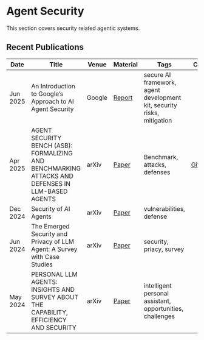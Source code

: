 # Agent Security
This section covers security related agentic systems.

## Recent Publications
| Date | Title | Venue | Material | Tags | Code | Summary |
|---|---|---|---|---|---|---|
| Jun 2025 | An Introduction to Google’s Approach to AI Agent Security | Google | [Report](https://storage.googleapis.com/gweb-research2023-media/pubtools/1018686.pdf) | secure AI framework, agent development kit, security risks, mitigation | | |
| Apr 2025 | AGENT SECURITY BENCH (ASB): FORMALIZING AND BENCHMARKING ATTACKS AND DEFENSES IN LLM-BASED AGENTS | arXiv | [Paper](https://arxiv.org/pdf/2410.02644?) | Benchmark, attacks, defenses | [GitHub](https://github.com/agiresearch/ASB) | |
| Dec 2024| Security of AI Agents | arXiv | [Paper](https://arxiv.org/pdf/2406.08689v2) | vulnerabilities, defense | | |
| Jun 2024 | The Emerged Security and Privacy of LLM Agent: A Survey with Case Studies | arXiv | [Paper](https://arxiv.org/pdf/2407.19354) | security, priacy, survey | | |
| May 2024 | PERSONAL LLM AGENTS: INSIGHTS AND SURVEY ABOUT THE CAPABILITY, EFFICIENCY AND SECURITY  | arXiv | [Paper](https://arxiv.org/pdf/2401.05459) | intelligent personal assistant, opportunities, challenges | | |
